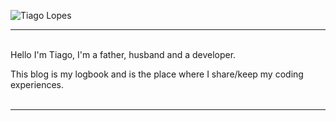 <img 
    style="display: block; 
           margin-left: auto;
           margin-right: auto;"
    src="https://s.gravatar.com/avatar/f685b37020d476c9802766b8934530f3?s=170" 
    alt="Tiago Lopes" />

---

<br/>  
Hello I'm Tiago, I'm a father, husband and a developer.

This blog is my logbook and is the place where I share/keep my coding experiences.  
<br/>

---

<br/>
